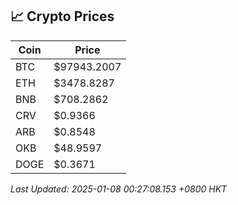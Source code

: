 ## 📈 Crypto Prices

| Coin | Price |
| ---- | ----- |
| BTC | $97943.2007 |
| ETH | $3478.8287 |
| BNB | $708.2862 |
| CRV | $0.9366 |
| ARB | $0.8548 |
| OKB | $48.9597 |
| DOGE | $0.3671 |

_Last Updated: 2025-01-08 00:27:08.153 +0800 HKT_